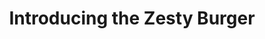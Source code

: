 ---
sort: 1
title: Introducing the Zesty Burger
_content: <p>The name of our franchise, and the reason we exist today. Buy a Zesty Burger today</p>
link: null
thumbnail: https://6c706l48.media.zestyio.com/zestyburger.jpg
publish_date: 2018-07-10
zuid: 18-6a35640-gc1q0g
item_zuid: /-/basic-content/7-6a0aee0-7c6sch.json
version_zuid: 9-6a3563e-wq63mf
version_num: 5
publish_at: 2018-07-12 23:29:04
take_offline_at: null
---
